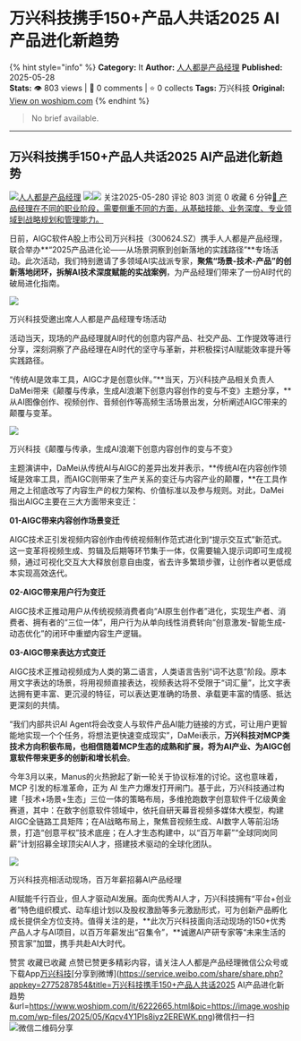 # 万兴科技携手150+产品人共话2025 AI产品进化新趋势
{% hint style="info" %}
**Category:** It
**Author:** [人人都是产品经理](https://www.woshipm.com/u/1554)
**Published:** 2025-05-28  
**Stats:** 👁️ 803 views | 💬 0 comments | ⭐ 0 collects
**Tags:** 万兴科技
**Original:** [View on woshipm.com](https://www.woshipm.com/it/6222665.html)
{% endhint %}
> No brief available.

---

## 万兴科技携手150+产品人共话2025 AI产品进化新趋势

[![](https://image.woshipm.com/wp-files/2017/10/APP-168.png!/both/72x72)](https://www.woshipm.com/u/1554)[人人都是产品经理](https://www.woshipm.com/u/1554) ![](https://static.woshipm.com/tag/1125_1@2x.png)![](https://static.woshipm.com/tag/1201_1@2x.png) 关注2025-05-280 评论 803 浏览 0 收藏 6 分钟[🔗 产品经理在不同的职业阶段，需要侧重不同的方面，从基础技能、业务深度、专业领域到战略规划和管理能力。](https://ke.qidianla.com/courses/90pm)

日前，AIGC软件A股上市公司万兴科技（300624.SZ）携手人人都是产品经理，联合举办**“2025产品进化论——从场景洞察到创新落地的实践路径”**专场活动。此次活动，我们特别邀请了多领域AI实战派专家，**聚焦“场景-技术-产品”的创新落地闭环，拆解AI技术深度赋能的实战案例**，为产品经理们带来了一份AI时代的破局进化指南。

![](https://image.woshipm.com/wp-files/2025/05/Kqcv4Y1PIs8iyz2EREWK.png)

万兴科技受邀出席人人都是产品经理专场活动

活动当天，现场的产品经理就AI时代的创意内容产品、社交产品、工作提效等进行分享，深刻洞察了产品经理在AI时代的坚守与革新，并积极探讨AI赋能效率提升等实践路径。

“传统AI是效率工具，AIGC才是创意伙伴。”**当天，万兴科技产品相关负责人DaMei带来《颠覆与传承，生成AI浪潮下创意内容创作的变与不变》主题分享，**从AI图像创作、视频创作、音频创作等高频生活场景出发，分析阐述AIGC带来的颠覆与变革。

![](https://image.woshipm.com/wp-files/2025/05/Qas8bRTsyKKauSxPjCmz.png)

万兴科技《颠覆与传承，生成AI浪潮下创意内容创作的变与不变》

主题演讲中，DaMei从传统AI与AIGC的差异出发并表示，**传统AI在内容创作领域是效率工具，而AIGC则带来了生产关系的变迁与内容产业的颠覆，**在工具作用之上彻底改写了内容生产的权力架构、价值标准以及参与规则。对此，DaMei指出AIGC主要在三大方面带来变迁：

**01-AIGC带来内容创作场景变迁**

AIGC技术正引发视频内容创作由传统视频制作范式进化到“提示交互式”新范式。这一变革将视频生成、剪辑及后期等环节集于一体，仅需要输入提示词即可生成视频，通过可视化交互大大释放创意自由度，省去许多繁琐步骤，让创作者以更低成本实现高效迭代。

**02-AIGC带来用户行为变迁**

AIGC技术正推动用户从传统视频消费者向“AI原生创作者”进化，实现生产者、消费者、拥有者的“三位一体”，用户行为从单向线性消费转向“创意激发-智能生成-动态优化”的闭环中重塑内容生产逻辑。

**03-AIGC带来表达方式变迁**

AIGC技术正推动视频成为人类的第二语言，人类语言告别“词不达意”阶段。原本用文字表达的场景，将用视频直接表达，视频表达将不受限于“词汇量”，比文字表达拥有更丰富、更沉浸的特征，可以表达更准确的场景、承载更丰富的情感、抵达更深刻的共情。

“我们内部共识AI Agent将会改变人与软件产品AI能力链接的方式，可让用户更智能地实现一个个任务，将想法更快速变成现实”，DaMei表示，**万兴科技对MCP类技术方向积极布局，也相信随着MCP生态的成熟和扩展，将为AI产业、为AIGC创意软件带来更多的创新和增长机会**。

今年3月以来，Manus的火热掀起了新一轮关于协议标准的讨论。这也意味着，MCP 引发的标准革命，正为 AI 生产力爆发打开闸门。基于此，万兴科技通过构建「技术+场景+生态」三位一体的策略布局，多维抢跑数字创意软件千亿级黄金赛道，其中：在数字创意软件领域中，依托自研天幕音视频多媒体大模型，构建AIGC全链路工具矩阵；在AI战略布局上，聚焦音视频生成、AI数字人等前沿场景，打造“创意平权”技术底座；在人才生态构建中，以“百万年薪”“全球同岗同薪”计划招募全球顶尖AI人才，搭建技术驱动的全球化团队。

![](https://image.woshipm.com/wp-files/2025/05/g4qhBm6J8PeI1E9RjMDd.png)

万兴科技亮相活动现场，百万年薪招募AI产品经理

AI赋能千行百业，但人才驱动AI发展。面向优秀AI人才，万兴科技拥有“平台+创业者”特色组织模式、动车组计划以及股权激励等多元激励形式，可为创新产品孵化成长提供全方位支持。值得关注的是，**此次万兴科技面向活动现场的150+优秀产品人才与AI项目，以百万年薪发出“召集令”，**诚邀AI产研专家等“未来生活的预言家”加盟，携手共赴AI大时代。

赞赏 收藏已收藏 点赞已赞更多精彩内容，请关注人人都是产品经理微信公众号或下载App[万兴科技](https://www.woshipm.com/tag/%e4%b8%87%e5%85%b4%e7%a7%91%e6%8a%80)[分享到微博](https://service.weibo.com/share/share.php?appkey=2775287854&title=万兴科技携手150+产品人共话2025 AI产品进化新趋势&url=https://www.woshipm.com/it/6222665.html&pic=https://image.woshipm.com/wp-files/2025/05/Kqcv4Y1PIs8iyz2EREWK.png)微信扫一扫![微信二维码](https://api.pwmqr.com/qrcode/create/?url=https://www.woshipm.com/it/6222665.html)分享